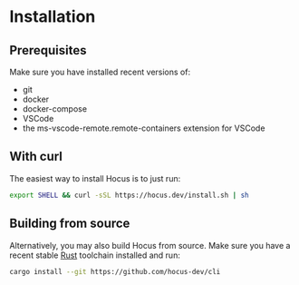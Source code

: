 # Installation

## Prerequisites

Make sure you have installed recent versions of:

- git
- docker
- docker-compose
- VSCode
- the ms-vscode-remote.remote-containers extension for VSCode

## With curl

The easiest way to install Hocus is to just run:

```bash
export SHELL && curl -sSL https://hocus.dev/install.sh | sh
```

## Building from source

Alternatively, you may also build Hocus from source. Make sure you have a recent stable
[Rust](https://www.rust-lang.org/) toolchain installed and run:

```bash
cargo install --git https://github.com/hocus-dev/cli
```
